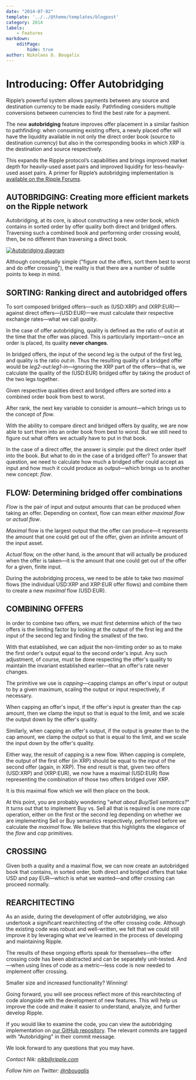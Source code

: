 ```yaml
---
date: "2014-07-02"
template: '../../@theme/templates/blogpost'
category: 2014
labels:
    - Features
markdown:
    editPage:
        hide: true
author: Nikolaos D. Bougalis
---
```

# Introducing: Offer Autobridging

Ripple’s powerful system allows payments between any source and destination currency to be made easily. Pathfinding considers multiple conversions between currencies to find the best rate for a payment.

The new **autobridging** feature improves offer placement in a similar fashion to pathfinding: when consuming existing offers, a newly placed offer will have the liquidity available in not only the direct order book (source to destination currency) but also in the corresponding books in which XRP is the destination and source respectively.

This expands the Ripple protocol’s capabilities and brings improved market depth for heavily-used asset pairs and improved liquidity for less-heavily-used asset pairs. A primer for Ripple’s autobridging implementation is [available on the Ripple Forums](https://ripple.com/forum/viewtopic.php?f=1&amp;t=7127).

## AUTOBRIDGING: Creating more efficient markets on the Ripple network

Autobridging, at its core, is about constructing a new order book, which contains in sorted order by offer quality both direct and bridged offers. Traversing such a combined book and performing order crossing would, then, be no different than traversing a direct book.

[![Autobridging diagram](https://cdn.ripple.com/wp-content/uploads/2014/07/autobridging-graphic.png)](https://cdn.ripple.com/wp-content/uploads/2014/07/autobridging-graphic.png)

Although conceptually simple ("figure out the offers, sort them best to worst and do offer crossing"), the reality is that there are a number of subtle points to keep in mind.

## SORTING: Ranking direct and autobridged offers

To sort composed bridged offers—such as (USD:XRP) and (XRP:EUR)—against direct offers—(USD:EUR)—we must calculate their respective exchange rates—what we call _quality_.

In the case of offer autobridging, quality is defined as the ratio of _out:in_ at the time that the offer was placed. This is particularly important—once an order is placed, its quality **never changes**.

In bridged offers, the input of the second leg is the output of the first leg, and quality is the ratio _out:in_. Thus the resulting quality of a bridged offer would be _leg2-out:leg1-in_—ignoring the XRP part of the offers—that is, we calculate the quality of the (USD:EUR) bridged offer by taking the product of the two legs together.

Given respective qualities direct and bridged offers are sorted into a combined order book from best to worst.

After rank, the next key variable to consider is amount—which brings us to the concept of _flow_.

With the ability to compare direct and bridged offers by quality, we are now able to sort them into an order book from best to worst. But we still need to figure out what offers we actually have to put in that book.

In the case of a direct offer, the answer is simple: put the direct order itself into the book. But what to do in the case of a bridged offer? To answer that question, we need to calculate how much a bridged offer could accept as input and how much it could produce as output—which brings us to another new concept: _flow_.

## FLOW: Determining bridged offer combinations

_Flow_ is the pair of input and output amounts that can be produced when taking an offer. Depending on context, flow can mean either _maximal flow_ or _actual flow_.

_Maximal_ flow is the largest output that the offer can produce—it represents the amount that one could get out of the offer, given an infinite amount of the input asset.

_Actual_ flow, on the other hand, is the amount that will actually be produced when the offer is taken—it is the amount that one could get out of the offer for a given, finite input.

During the autobridging process, we need to be able to take two _maximal_ flows (the individual USD:XRP and XRP:EUR offer flows) and combine them to create a new _maximal_ flow (USD:EUR).

## COMBINING OFFERS

In order to combine two offers, we must first determine which of the two offers is the limiting factor by looking at the output of the first leg and the input of the second leg and finding the smallest of the two.

With that established, we can adjust the non-limiting order so as to make the first order's output equal to the second order's input. Any such adjustment, of course, must be done respecting the offer's quality to maintain the invariant established earlier—that an offer's rate never changes.

The primitive we use is _capping_—capping clamps an offer's input or output to by a given maximum, scaling the output or input respectively, if necessary.

When capping an offer's input, if the offer's input is greater than the cap amount, then we clamp the input so that is equal to the limit, and we scale the output down by the offer's quality.

Similarly, when capping an offer's output, if the output is greater than to the cap amount, we clamp the output so that is equal to the limit, and we scale the input down by the offer's quality.

Either way, the result of capping is a new flow. When capping is complete, the output of the first offer (in XRP) should be equal to the input of the second offer (again, in XRP). The end result is that, given two offers (USD:XRP) and (XRP:EUR), we now have a maximal (USD:EUR) flow representing the combination of those two offers bridged over XRP.

It is this maximal flow which we will then place on the book.

At this point, you are probably wondering "_what about Buy/Sell semantics?_" It turns out that to implement Buy vs. Sell all that is required is one more _cap_ operation, either on the first or the second leg depending on whether we are implementing Sell or Buy semantics respectively, performed before we calculate the _maximal_ flow. We believe that this highlights the elegance of the _flow_ and _cap_ primitives.

## CROSSING

Given both a quality and a maximal flow, we can now create an autobridged book that contains, in sorted order, both direct and bridged offers that take USD and pay EUR—which is what we wanted—and offer crossing can proceed normally.

## REARCHITECTING

As an aside, during the development of offer autobridging, we also undertook a significant rearchitecting of the offer crossing code. Although the existing code was robust and well-written, we felt that we could still improve it by leveraging what we’ve learned in the process of developing and maintaining Ripple.

The results of these ongoing efforts speak for themselves—the offer crossing code has been abstracted and can be separately unit-tested. And—when using lines of code as a metric—less code is now needed to implement offer crossing.

Smaller size and increased functionality? Winning!

Going forward, you will see process reflect more of this rearchitecting of code alongside with the development of new features. This will help us improve the code and make it easier to understand, analyze, and further develop Ripple.

If you would like to examine the code, you can view the autobridging implementation on [our GitHub repository](https://github.com/ripple/rippled/commits/develop). The relevant commits are tagged with "Autobridging" in their commit message.

We look forward to any questions that you may have.

_Contact Nik: <nikb@ripple.com>_

_Follow him on Twitter: [@nbougalis](https://twitter.com/nbougalis)_
